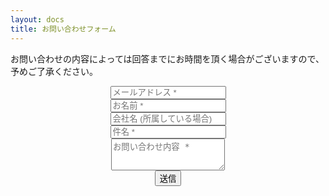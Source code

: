 ```yaml
---
layout: docs
title: お問い合わせフォーム
---
```


お問い合わせの内容によっては回答までにお時間を頂く場合がございますので、予めご了承ください。

<div align="center">
<form action="https://docs.google.com/forms/u/0/d/e/1FAIpQLSddKcYQka0rpUjLfGIKcMNBxtr9kpNLQ-HUSd0_uDgcd3NtxA/formResponse">
  <div class="form-group">
    <input class="controls" type="email" name="emailAddress" placeholder="メールアドレス *" required />
  </div>
  <div class="form-group">
    <input class="controls" type="text" name="entry.1254155107" placeholder="お名前 *" required />
  </div>
  <div class="form-group">
    <input class="controls" type="text" name="entry-9.836724" placeholder="会社名 (所属している場合)" />
  </div>
  <div class="form-group">
    <input class="controls" type="text" name="entry-9.86648" placeholder="件名 *" required />
  </div>
  <div class="form-group">
    <textarea class="controls" name="entry.1328278472" placeholder="お問い合わせ内容 *" rows="3" required></textarea>
  </div>
  <button type="submit" class="btn btn-primary">送信</button>
</form>
</div>
